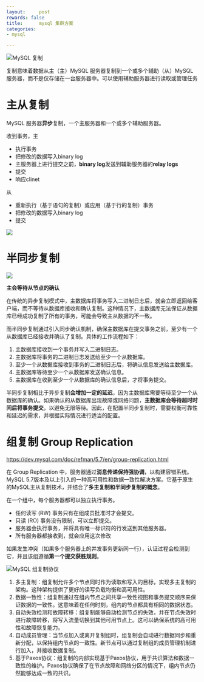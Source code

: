 ```yaml
---
layout:     post
rewards: false
title:      mysql 集群方案
categories:
- mysql

---
```


![MySQL 复制](https://cdn.jsdelivr.net/gh/631068264/img/008i3skNgy1gvpaz95pjmj61450dndhk02.jpg)

复制意味着数据从主（主）MySQL 服务器复制到一个或多个辅助（从）MySQL 服务器，而不是仅存储在一台服务器中。可以使用辅助服务器进行读取或管理任务

# 主从复制

MySQL 服务器**异步**复制，一个主服务器和一个或多个辅助服务器。

收到事务，主

- 执行事务
- 把修改的数据写入binary log
- 主服务器上进行提交之前，**binary log**发送到辅助服务器的**relay logs**
- 提交
- 响应clinet

从

- 重新执行（基于语句的复制）或应用（基于行的复制）事务
- 把修改的数据写入binary log
- 提交

![](https://cdn.jsdelivr.net/gh/631068264/img/008i3skNgy1gvpbm0ksqfj61el0higmb02.jpg)

# 半同步复制

![](https://cdn.jsdelivr.net/gh/631068264/img/008i3skNgy1gvpbmwu7c6j61el0hkq3r02.jpg)

**主会等待从节点的确认**

在传统的异步复制模式中，主数据库将事务写入二进制日志后，就会立即返回给客户端，而不等待从数据库接收和确认复制。这种情况下，主数据库无法保证从数据库已经成功复制了所有的事务，可能会导致主从数据的不一致。

而半同步复制通过引入同步确认机制，确保主数据库在提交事务之前，至少有一个从数据库已经接收并确认了复制。具体的工作流程如下：

1. 主数据库接收到一个事务并写入二进制日志。
2. 主数据库将事务的二进制日志发送给至少一个从数据库。
3. 至少一个从数据库接收到事务的二进制日志后，将确认信息发送给主数据库。
4. 主数据库等待至少一个从数据库发送确认信息。
5. 主数据库在收到至少一个从数据库的确认信息后，才将事务提交。

半同步复制相比于异步复制**会增加一定的延迟**，因为主数据库需要等待至少一个从数据库的确认。如果确认的从数据库出现故障或网络问题，**主数据库会等待超时时间后将事务提交**，以避免无限等待。因此，在配置半同步复制时，需要权衡可靠性和延迟的需求，并根据实际情况进行适当的配置。



# 组复制  Group Replication

https://dev.mysql.com/doc/refman/5.7/en/group-replication.html

在 Group Replication 中，服务器通过**消息传递保持强协调**，以构建容错系统。MySQL 5.7版本及以上引入的一种高可用性和数据一致性解决方案。它基于原生的MySQL主从复制技术，并结合了**多主复制和半同步复制的概念**。



在一个组中，每个服务器都可以独立执行事务。

- 任何读写 (RW) 事务只有在组成员批准时才会提交。
- 只读 (RO) 事务没有限制，可以立即提交。
- 服务器会执行事务，并将具有唯一标识符的行发送到其他服务器。
- 所有服务器都接收到，就会应用这次修改



如果发生冲突（如果多个服务器上的并发事务更新同一行），认证过程会检测到它，并且该组遵循**第一个提交获胜规则**。

![MySQL 组复制协议](https://cdn.jsdelivr.net/gh/631068264/img/008i3skNgy1gvpby9ljl3j61dw0ku0ve02.jpg)

1. 多主复制：组复制允许多个节点同时作为读取和写入的目标，实现多主复制的架构。这种架构提供了更好的读写负载均衡和高可用性。
2. 数据一致性：组复制通过在组内节点之间共享一致性视图和事务提交顺序来保证数据的一致性。这意味着在任何时刻，组内的节点都具有相同的数据状态。
3. 自动失效检测和故障转移：组复制能够自动检测节点的失效，并在节点失效时进行故障转移，将写入流量切换到其他可用节点上。这可以确保系统的高可用性和故障恢复能力。
4. 自动成员管理：当节点加入或离开复制组时，组复制会自动进行数据同步和重新分配，以保持组内节点的一致性。新节点可以通过复制组的成员管理机制进行加入，并接收数据复制。
5. 基于Paxos协议：组复制的内部实现基于Paxos协议，用于共识算法和数据一致性的维护。Paxos协议确保了在节点故障和网络分区的情况下，组内节点仍然能够达成一致的共识。
